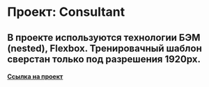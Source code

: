# Проект: Consultant

## В проекте используются технологии БЭМ (nested), Flexbox. Тренировачный шаблон сверстан только под разрешения 1920px.

#### [Ссылка на проект](https://github.com/Pavel-Yaroslavovich/-Consultant.git)
